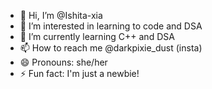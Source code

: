 - 👋 Hi, I’m @Ishita-xia
- 👀 I’m interested in learning to code and DSA
- 🌱 I’m currently learning C++ and DSA
- 📫 How to reach me @darkpixie_dust (insta)
- 😄 Pronouns: she/her
- ⚡ Fun fact: I'm just a newbie!

<!---
Ishita-xia/Ishita-xia is a ✨ special ✨ repository because its `README.md` (this file) appears on your GitHub profile.
You can click the Preview link to take a look at your changes.
--->
